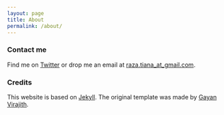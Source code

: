```yaml
---
layout: page
title: About 
permalink: /about/
---
```



### Contact me

Find me on [Twitter][Twitter] or drop me an email at 
[raza.tiana_at_gmail.com](_____).

### Credits
This website is based on [Jekyll][jekyll]. The original template was made by [Gayan
Virajith][template].


[jekyll]: http://jekyllrb.com
[twitter]: https://twitter.com/razaina
[template]: https://twitter.com/gayanvirajith

